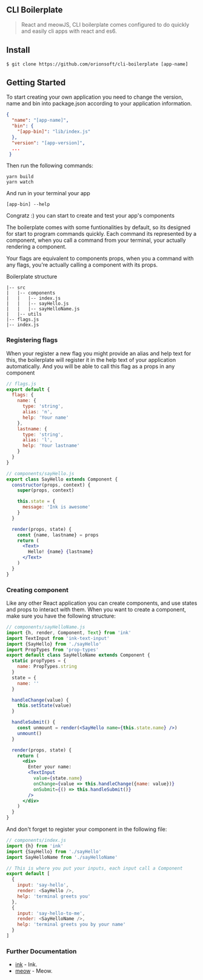 ## CLI Boilerplate
> React and meowJS, CLI boilerplate comes configured to do quickly and easily cli apps with react and es6.

## Install

```
$ git clone https://github.com/orionsoft/cli-boilerplate [app-name]
```


## Getting Started
To start creating your own application you need to change the version, name and bin into package.json according to your application information.

```json
{
  "name": "[app-name]",
  "bin": {
    "[app-bin]": "lib/index.js"
  },
  "version": "[app-version]",
  ...
 }
```
Then run the following commands:
```
yarn build
yarn watch
```
And run in your terminal your app

```
[app-bin] --help
```
Congratz :) you can start to create and test your app's components

The boilerplate comes with some funtionalities by default, so its designed for start to program commands quickly. Each command its represented by a component, when you call a command from your terminal, your actually rendering a component.

Your flags are equivalent to components props, when you a command with any flags, you're actually calling a component with its props.

Boilerplate structure
```
|-- src
|   |-- components
|   |   |-- index.js
|   |   |-- sayHello.js
|   |   |-- sayHelloName.js
|   |-- utils
|-- flags.js
|-- index.js
```
### Registering flags

When your register a new flag you might provide an alias and help text for this, the boilerplate will register it in the help text of your application automatically. And you will be able to call this flag as a props in any component

```jsx
// flags.js
export default {
  flags: {
    name: {
      type: 'string',
      alias: 'n',
      help: 'Your name'
    },
    lastname: {
      type: 'string',
      alias: 'l',
      help: 'Your lastname'
    }
  }
}
```
```jsx
// components/sayHello.js
export class SayHello extends Component {
  constructor(props, context) {
    super(props, context)

    this.state = {
      message: 'Ink is awesome'
    }
  }

  render(props, state) {
    const {name, lastname} = props
    return (
      <Text>
        Hello! {name} {lastname}
      </Text>
    )
  }
}
```
### Creating component
Like any other React application you can create components, and use states and props to interact with them. When you want to create a component, make sure you have the following structure:

```jsx
// components/sayHelloName.js
import {h, render, Component, Text} from 'ink'
import TextInput from 'ink-text-input'
import {SayHello} from './sayHello'
import PropTypes from 'prop-types'
export default class SayHelloName extends Component {
  static propTypes = {
    name: PropTypes.string
  }
  state = {
    name: ''
  }

  handleChange(value) {
    this.setState(value)
  }

  handleSubmit() {
    const unmount = render(<SayHello name={this.state.name} />)
    unmount()
  }

  render(props, state) {
    return (
      <div>
        Enter your name:
        <TextInput
          value={state.name}
          onChange={value => this.handleChange({name: value})}
          onSubmit={() => this.handleSubmit()}
        />
      </div>
    )
  }
}
```
And don't forget to register your component in the following file:

```js
// components/index.js
import {h} from 'ink'
import {SayHello} from './sayHello'
import SayHelloName from './sayHelloName'

// This is where you put your inputs, each input call a Component
export default [
  {
    input: 'say-hello',
    render: <SayHello />,
    help: 'terminal greets you'
  },
  {
    input: 'say-hello-to-me',
    render: <SayHelloName />,
    help: 'terminal greets you by your name'
  }
]
```

### Further Documentation

- [ink](https://github.com/vadimdemedes/ink) - Ink.
- [meow](https://github.com/sindresorhus/meow) - Meow.

